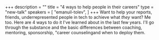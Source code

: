 +++
description = ""
title = "4 ways to help people in their careers"
type = "new-talk"
speakers = [
        "emanuil-tolev",
]
+++
Want to help your reports, friends, underrepresented people in tech to achieve what *they* want? Me too. Here are 4 ways to do it I've learned about in the last few years. I'll go through the substance and the basic differences between coaching, mentoring, sponsorship, "career counselingand when to deploy them.